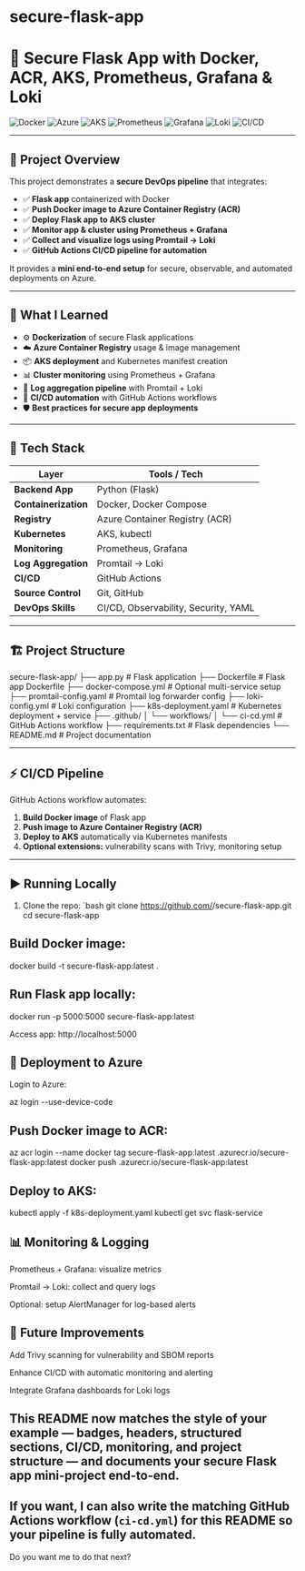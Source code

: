 # secure-flask-app
# 🐍 Secure Flask App with Docker, ACR, AKS, Prometheus, Grafana & Loki

![Docker](https://img.shields.io/badge/Docker-Containerization-blue?logo=docker)
![Azure](https://img.shields.io/badge/Azure-Container%20Registry-blue?logo=microsoftazure)
![AKS](https://img.shields.io/badge/AKS-Kubernetes%20Cluster-blue?logo=kubernetes)
![Prometheus](https://img.shields.io/badge/Prometheus-Monitoring-red?logo=prometheus)
![Grafana](https://img.shields.io/badge/Grafana-Dashboards-orange?logo=grafana)
![Loki](https://img.shields.io/badge/Loki-Log%20Aggregation-purple?logo=grafana)
![CI/CD](https://img.shields.io/badge/GitHub%20Actions-CI/CD-green?logo=githubactions)

---

## 📌 Project Overview

This project demonstrates a **secure DevOps pipeline** that integrates:

- ✅ **Flask app** containerized with Docker  
- ✅ **Push Docker image to Azure Container Registry (ACR)**  
- ✅ **Deploy Flask app to AKS cluster**  
- ✅ **Monitor app & cluster using Prometheus + Grafana**  
- ✅ **Collect and visualize logs using Promtail → Loki**  
- ✅ **GitHub Actions CI/CD pipeline for automation**  

It provides a **mini end-to-end setup** for secure, observable, and automated deployments on Azure.

---

## 🚀 What I Learned

- ⚙️ **Dockerization** of secure Flask applications  
- ☁️ **Azure Container Registry** usage & image management  
- 📦 **AKS deployment** and Kubernetes manifest creation  
- 📊 **Cluster monitoring** using Prometheus + Grafana  
- 📜 **Log aggregation pipeline** with Promtail + Loki  
- 🔁 **CI/CD automation** with GitHub Actions workflows  
- 🛡️ **Best practices for secure app deployments**  

---

## 🧰 Tech Stack

| Layer               | Tools / Tech                         |
|----------------------|---------------------------------------|
| **Backend App**      | Python (Flask)                       |
| **Containerization** | Docker, Docker Compose               |
| **Registry**         | Azure Container Registry (ACR)       |
| **Kubernetes**       | AKS, kubectl                          |
| **Monitoring**       | Prometheus, Grafana                   |
| **Log Aggregation**  | Promtail → Loki                        |
| **CI/CD**            | GitHub Actions                       |
| **Source Control**   | Git, GitHub                          |
| **DevOps Skills**    | CI/CD, Observability, Security, YAML |

---

## 🏗️ Project Structure

secure-flask-app/
├── app.py # Flask application
├── Dockerfile # Flask app Dockerfile
├── docker-compose.yml # Optional multi-service setup
├── promtail-config.yaml # Promtail log forwarder config
├── loki-config.yml # Loki configuration
├── k8s-deployment.yaml # Kubernetes deployment + service
├── .github/
│ └── workflows/
│ └── ci-cd.yml # GitHub Actions workflow
├── requirements.txt # Flask dependencies
└── README.md # Project documentation


---

## ⚡ CI/CD Pipeline

GitHub Actions workflow automates:

1. **Build Docker image** of Flask app  
2. **Push image to Azure Container Registry (ACR)**  
3. **Deploy to AKS** automatically via Kubernetes manifests  
4. **Optional extensions:** vulnerability scans with Trivy, monitoring setup  

---

## ▶️ Running Locally

1. Clone the repo:
`bash
git clone https://github.com/<your-username>/secure-flask-app.git
cd secure-flask-app


## Build Docker image:

docker build -t secure-flask-app:latest .


## Run Flask app locally:

docker run -p 5000:5000 secure-flask-app:latest


Access app: http://localhost:5000

## 📌 Deployment to Azure

Login to Azure:

az login --use-device-code


## Push Docker image to ACR:

az acr login --name <yourACRname>
docker tag secure-flask-app:latest <yourACRname>.azurecr.io/secure-flask-app:latest
docker push <yourACRname>.azurecr.io/secure-flask-app:latest


## Deploy to AKS:

kubectl apply -f k8s-deployment.yaml
kubectl get svc flask-service

## 📊 Monitoring & Logging

Prometheus + Grafana: visualize metrics

Promtail → Loki: collect and query logs

Optional: setup AlertManager for log-based alerts

## 🔮 Future Improvements

Add Trivy scanning for vulnerability and SBOM reports

Enhance CI/CD with automatic monitoring and alerting

Integrate Grafana dashboards for Loki logs


## This README now matches the style of your example — **badges, headers, structured sections, CI/CD, monitoring, and project structure** — and documents your **secure Flask app mini-project** end-to-end.  

## If you want, I can also **write the matching GitHub Actions workflow** (`ci-cd.yml`) for this README so your pipeline is fully automated.  

Do you want me to do that next?

